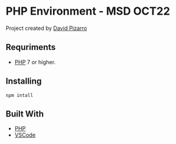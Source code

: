 # PHP Environment - MSD OCT22

Project created by [David Pizarro](https://dtpf.es)

## Requriments

- [PHP] 7 or higher.

## Installing

```
npm intall
```

## Built With

* [PHP](https://www.php.net/)
* [VSCode](https://code.visualstudio.com/) 

[PHP]: <https://www.php.net>
